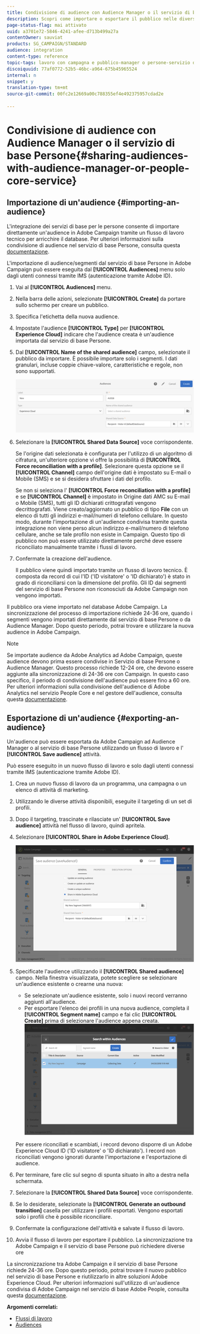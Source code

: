 ```yaml
---
title: Condivisione di audience con Audience Manager o il servizio di base Persone
description: Scopri come importare o esportare il pubblico nelle diverse soluzioni Adobe Experience Cloud.
page-status-flag: mai attivato
uuid: a3701e72-5846-4241-afee-d713b499a27a
contentOwner: sauviat
products: SG_CAMPAIGN/STANDARD
audience: integration
content-type: reference
topic-tags: lavoro con campagna e pubblico-manager o persone-servizio di base
discoiquuid: 77af0772-52b5-46bc-a964-675b45965524
internal: n
snippet: y
translation-type: tm+mt
source-git-commit: 00fc2e12669a00c788355ef4e492375957cdad2e

---
```



# Condivisione di audience con Audience Manager o il servizio di base Persone{#sharing-audiences-with-audience-manager-or-people-core-service}

## Importazione di un'audience {#importing-an-audience}

L'integrazione dei servizi di base per le persone consente di importare direttamente un'audience in Adobe Campaign tramite un flusso di lavoro tecnico per arricchire il database. Per ulteriori informazioni sulla condivisione di audience nel servizio di base Persone, consulta questa [documentazione](https://marketing.adobe.com/resources/help/en_US/mcloud/t_publish_audience_segment.html).

L'importazione di audience/segmenti dal servizio di base Persone in Adobe Campaign può essere eseguita dal **[!UICONTROL Audiences]** menu solo dagli utenti connessi tramite IMS (autenticazione tramite Adobe ID).

1. Vai al **[!UICONTROL Audiences]** menu.
1. Nella barra delle azioni, selezionate **[!UICONTROL Create]** da portare sullo schermo per creare un pubblico.
1. Specifica l'etichetta della nuova audience.
1. Impostate l'audience **[!UICONTROL Type]** per **[!UICONTROL Experience Cloud]** indicare che l'audience creata è un'audience importata dal servizio di base Persone.
1. Dal **[!UICONTROL Name of the shared audience]** campo, selezionate il pubblico da importare. È possibile importare solo i segmenti. I dati granulari, incluse coppie chiave-valore, caratteristiche e regole, non sono supportati.

   ![](assets/aam_import_audience.png)

1. Selezionare la **[!UICONTROL Shared Data Source]** voce corrispondente.

   Se l'origine dati selezionata è configurata per l'utilizzo di un algoritmo di cifratura, un'ulteriore opzione vi offre la possibilità di **[!UICONTROL Force reconciliation with a profile]**. Selezionare questa opzione se il **[!UICONTROL Channel]** campo dell'origine dati è impostato su E-mail o Mobile (SMS) e se si desidera sfruttare i dati del profilo.

   Se non si seleziona l' **[!UICONTROL Force reconciliation with a profile]** e se **[!UICONTROL Channel]** è impostato in Origine dati AMC su E-mail o Mobile (SMS), tutti gli ID dichiarati crittografati vengono decrittografati. Viene creato/aggiornato un pubblico di tipo **File** con un elenco di tutti gli indirizzi e-mail/numeri di telefono cellulare. In questo modo, durante l'importazione di un'audience condivisa tramite questa integrazione non viene perso alcun indirizzo e-mail/numero di telefono cellulare, anche se tale profilo non esiste in Campaign. Questo tipo di pubblico non può essere utilizzato direttamente perché deve essere riconciliato manualmente tramite i flussi di lavoro.

1. Confermate la creazione dell'audience.

   Il pubblico viene quindi importato tramite un flusso di lavoro tecnico. È composta da record di cui l'ID ('ID visitatore' o 'ID dichiarato') è stato in grado di riconciliarsi con la dimensione del profilo. Gli ID dai segmenti del servizio di base Persone non riconosciuti da Adobe Campaign non vengono importati.

Il pubblico ora viene importato nel database Adobe Campaign. La sincronizzazione del processo di importazione richiede 24-36 ore, quando i segmenti vengono importati direttamente dal servizio di base Persone o da Audience Manager. Dopo questo periodo, potrai trovare e utilizzare la nuova audience in Adobe Campaign.

>[!NOTE]
>
>Se importate audience da Adobe Analytics ad Adobe Campaign, queste audience devono prima essere condivise in Servizio di base Persone o Audience Manager. Questo processo richiede 12-24 ore, che devono essere aggiunte alla sincronizzazione di 24-36 ore con Campaign. In questo caso specifico, il periodo di condivisione dell'audience può essere fino a 60 ore. Per ulteriori informazioni sulla condivisione dell'audience di Adobe Analytics nel servizio People Core e nel gestore dell'audience, consulta questa [documentazione](https://marketing.adobe.com/resources/help/en_US/mcloud/t_publish_audience_segment.html).

## Esportazione di un'audience {#exporting-an-audience}

Un'audience può essere esportata da Adobe Campaign ad Audience Manager o al servizio di base Persone utilizzando un flusso di lavoro e l' **[!UICONTROL Save audience]** attività.

Può essere eseguito in un nuovo flusso di lavoro e solo dagli utenti connessi tramite IMS (autenticazione tramite Adobe ID).

1. Crea un nuovo flusso di lavoro da un programma, una campagna o un elenco di attività di marketing.
1. Utilizzando le diverse attività disponibili, eseguite il targeting di un set di profili.
1. Dopo il targeting, trascinate e rilasciate un' **[!UICONTROL Save audience]** attività nel flusso di lavoro, quindi apritela.
1. Selezionare **[!UICONTROL Share in Adobe Experience Cloud]**.

   ![](assets/aam_save_audience_activity.png)

1. Specificate l'audience utilizzando il **[!UICONTROL Shared audience]** campo. Nella finestra visualizzata, potete scegliere se selezionare un'audience esistente o crearne una nuova:

   * Se selezionate un'audience esistente, solo i nuovi record verranno aggiunti all'audience.
   * Per esportare l'elenco dei profili in una nuova audience, completa il **[!UICONTROL Segment name]** campo e fai clic **[!UICONTROL Create]** prima di selezionare l'audience appena creata.
   ![](assets/aam_save_audience_segment_picker.png)

   Per essere riconciliati e scambiati, i record devono disporre di un Adobe Experience Cloud ID ('ID visitatore' o 'ID dichiarato'). I record non riconciliati vengono ignorati durante l'importazione e l'esportazione di audience.

1. Per terminare, fare clic sul segno di spunta situato in alto a destra nella schermata.
1. Selezionare la **[!UICONTROL Shared Data Source]** voce corrispondente.
1. Se lo desiderate, selezionate la **[!UICONTROL Generate an outbound transition]** casella per utilizzare i profili esportati. Vengono esportati solo i profili che è possibile riconciliare.
1. Confermate la configurazione dell'attività e salvate il flusso di lavoro.
1. Avvia il flusso di lavoro per esportare il pubblico. La sincronizzazione tra Adobe Campaign e il servizio di base Persone può richiedere diverse ore

La sincronizzazione tra Adobe Campaign e il servizio di base Persone richiede 24-36 ore. Dopo questo periodo, potrai trovare il nuovo pubblico nel servizio di base Persone e riutilizzarlo in altre soluzioni Adobe Experience Cloud. Per ulteriori informazioni sull'utilizzo di un'audience condivisa di Adobe Campaign nel servizio di base Adobe People, consulta questa [documentazione](https://marketing.adobe.com/resources/help/en_US/mcloud/t_audience_create.html).

**Argomenti correlati:**

* [Flussi di lavoro](../../automating/using/workflow-data-and-processes.md)
* [Audiences](../../audiences/using/about-audiences.md)

